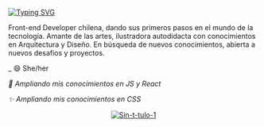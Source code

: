 [![Typing SVG](https://readme-typing-svg.herokuapp.com?color=392E01&size=26&lines=%C2%A1Hola!+Soy+Tania+%F0%9F%90%AD✨)](https://git.io/typing-svg)

Front-end Developer chilena, dando sus primeros pasos en el mundo de la tecnología. 
Amante de las artes, ilustradora autodidacta con conocimientos en Arquitectura y Diseño. En búsqueda de nuevos conocimientos, abierta a nuevos desafios y proyectos.

_ 😄 She/her

_🌱 Ampliando mis conocimientos en JS y React_

_✨ Ampliando mis conocimientos en CSS_

<p align="center"><a href="https://ibb.co/WgtGHdw"><img src="https://i.ibb.co/RzyYgMm/Sin-t-tulo-1.jpg" alt="Sin-t-tulo-1" border="0"></a></p>

<!--
**tanimikyu/tanimikyu** is a ✨ _special_ ✨ repository because its `README.md` (this file) appears on your GitHub profile.

Here are some ideas to get you started:

- 🔭 I’m currently working on ...
- 🌱 I’m currently learning ...
- 👯 I’m looking to collaborate on ...
- 🤔 I’m looking for help with ...
- 💬 Ask me about ...
- 📫 How to reach me: ...
- 😄 Pronouns: ...
- ⚡ Fun fact: ...
-->
